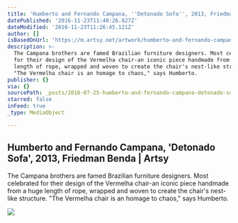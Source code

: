 ```yaml
---
title: 'Humberto and Fernando Campana, ''Detonado Sofa'', 2013, Friedman Benda | Artsy'
datePublished: '2016-11-23T11:40:26.827Z'
dateModified: '2016-11-23T11:26:45.121Z'
author: []
isBasedOnUrl: 'https://m.artsy.net/artwork/humberto-and-fernando-campana-detonado-sofa'
description: >-
  The Campana brothers are famed Brazilian furniture designers. Most celebrated
  for their design of the Vermelha chair-an iconic piece handmade from a huge
  length of rope, wrapped and woven to create the chair's nest-like structure.
  "The Vermelha chair is an homage to chaos," says Humberto.
publisher: {}
via: {}
sourcePath: _posts/2016-07-25-humberto-and-fernando-campana-detonado-sofa-2013-friedm.md
starred: false
inFeed: true
_type: MediaObject

---
```

<article style=""><h1>Humberto and Fernando Campana, 'Detonado Sofa', 2013, Friedman Benda | Artsy</h1><p>The Campana brothers are famed Brazilian furniture designers. Most celebrated for their design of the Vermelha chair-an iconic piece handmade from a huge length of rope, wrapped and woven to create the chair's nest-like structure. "The Vermelha chair is an homage to chaos," says Humberto.</p><img src="https://d32dm0rphc51dk.cloudfront.net/gyX1ODo1Zk-VDhd9_-YNXw/normalized.jpg" /></article>